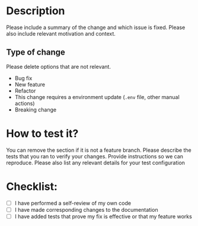 # Description

Please include a summary of the change and which issue is fixed. Please also include relevant motivation and context.

## Type of change

Please delete options that are not relevant.

- Bug fix
- New feature
- Refactor
- This change requires a environment update (`.env` file, other manual actions)
- Breaking change

# How to test it?

You can remove the section if it is not a feature branch.
Please describe the tests that you ran to verify your changes. Provide instructions so we can reproduce. Please also list any relevant details for your test configuration

# Checklist:

- [ ] I have performed a self-review of my own code
- [ ] I have made corresponding changes to the documentation
- [ ] I have added tests that prove my fix is effective or that my feature works
